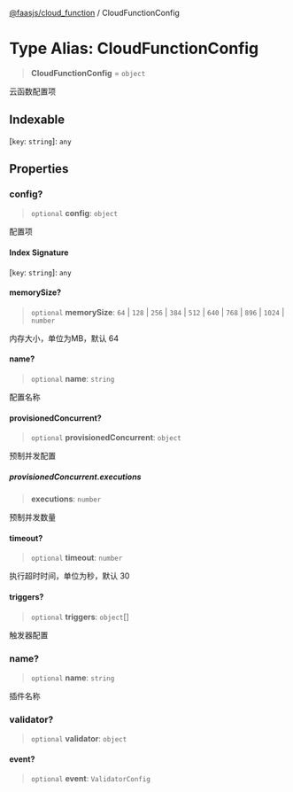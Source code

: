 [@faasjs/cloud_function](../README.md) / CloudFunctionConfig

# Type Alias: CloudFunctionConfig

> **CloudFunctionConfig** = `object`

云函数配置项

## Indexable

\[`key`: `string`\]: `any`

## Properties

### config?

> `optional` **config**: `object`

配置项

#### Index Signature

\[`key`: `string`\]: `any`

#### memorySize?

> `optional` **memorySize**: `64` \| `128` \| `256` \| `384` \| `512` \| `640` \| `768` \| `896` \| `1024` \| `number`

内存大小，单位为MB，默认 64

#### name?

> `optional` **name**: `string`

配置名称

#### provisionedConcurrent?

> `optional` **provisionedConcurrent**: `object`

预制并发配置

##### provisionedConcurrent.executions

> **executions**: `number`

预制并发数量

#### timeout?

> `optional` **timeout**: `number`

执行超时时间，单位为秒，默认 30

#### triggers?

> `optional` **triggers**: `object`[]

触发器配置

### name?

> `optional` **name**: `string`

插件名称

### validator?

> `optional` **validator**: `object`

#### event?

> `optional` **event**: `ValidatorConfig`
